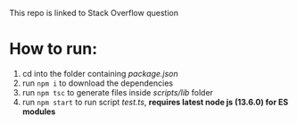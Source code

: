 This repo is linked to Stack Overflow question

# How to run:

1. cd into the folder containing *package.json*
2. run `npm i` to download the dependencies
3. run `npm tsc` to generate files inside *scripts/lib* folder
4. run `npm start` to run script *test.ts*, **requires latest node js (13.6.0) for ES modules**